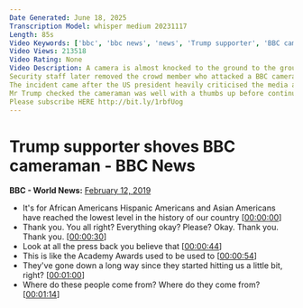 ```yaml
---
Date Generated: June 18, 2025
Transcription Model: whisper medium 20231117
Length: 85s
Video Keywords: ['bbc', 'bbc news', 'news', 'Trump supporter', 'BBC cameraman', 'Trump', 'El Paso', 'US president', 'trump rally', 'trump speech', 'bbc crews']
Video Views: 213518
Video Rating: None
Video Description: A camera is almost knocked to the ground to the ground while filming at Trump's "Finish the Wall" rally in El Paso, Texas.
Security staff later removed the crowd member who attacked a BBC cameraman and his equipment.
The incident came after the US president heavily criticised the media at the rally.
Mr Trump checked the cameraman was well with a thumbs up before continuing his speech.
Please subscribe HERE http://bit.ly/1rbfUog
---
```


# Trump supporter shoves BBC cameraman - BBC News
**BBC - World News:** [February 12, 2019](https://www.youtube.com/watch?v=leHOWPJABc8)
*  It's for African Americans Hispanic Americans and Asian Americans have reached the lowest level in the history of our country [[00:00:00](https://www.youtube.com/watch?v=leHOWPJABc8&t=0.0s)]
*  Thank you. You all right? Everything okay? Please? Okay. Thank you. Thank you. [[00:00:30](https://www.youtube.com/watch?v=leHOWPJABc8&t=30.0s)]
*  Look at all the press back you believe that [[00:00:44](https://www.youtube.com/watch?v=leHOWPJABc8&t=44.0s)]
*  This is like the Academy Awards used to be used to [[00:00:54](https://www.youtube.com/watch?v=leHOWPJABc8&t=54.44s)]
*  They've gone down a long way since they started hitting us a little bit, right? [[00:01:00](https://www.youtube.com/watch?v=leHOWPJABc8&t=60.24s)]
*  Where do these people come from? Where do they come from? [[00:01:14](https://www.youtube.com/watch?v=leHOWPJABc8&t=74.0s)]
